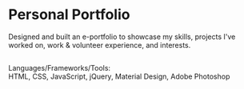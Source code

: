 # Personal Portfolio 


Designed and built an e-portfolio to showcase my skills, projects I've worked on, work & volunteer experience, and interests. 
##
Languages/Frameworks/Tools:  
HTML, CSS, JavaScript, jQuery, Material Design, Adobe Photoshop
